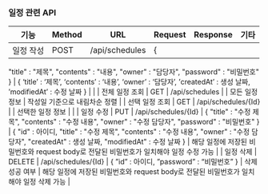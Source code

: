 
### 일정 관련 API

| 기능 | Method | URL | Request | Response | 기타 |
| --- | --- | --- | --- | --- | --- |
| 일정 작성 | POST | /api/schedules | {
"title" : "제목",
"contents" : "내용",
"owner" : "담당자",
"password" : "비밀번호"
} | {
‘title’ : ‘제목’,
‘contents’ : ‘내용’,
‘owner’ : ‘담당자’,
’createdAt’ : 생성 날짜,
’modifiedAt’ : 수정 날짜
} |  |
| 전체 일정 조회 | GET | /api/schedules |  | 모든 일정 정보 | 작성일 기준으로 내림차순 정렬 |
| 선택 일정 조회 | GET | /api/schedules/{Id} |  | 선택한 일정 정보 |  |
| 일정 수정 | PUT | /api/schedules/{Id} | {
"title" : "수정 제목",
"contents" : "수정 내용",
"owner" : "수정 담당자",
"password" : "비밀번호"
} | {
"id" : 아이디,
"title" : "수정 제목",
"contents" : "수정 내용",
"owner" : "수정 담당자",
"createdAt" : 생성 날짜,
"modifiedAt" : 수정 날짜
} | 해당 일정에 저장된 비밀번호와 request body로 전달된 비밀번호가 일치해야 일정 수정 가능 |
| 일정 삭제 | DELETE | /api/schedules/{Id} | {
”id” : 아이디,
”password” : “비밀번호”
} | 삭제 성공 여부 | 해당 일정에 저장된 비밀번호와 request body로 전달된 비밀번호가 일치해야 일정 삭제 가능 |


